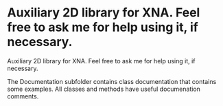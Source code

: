 # Auxiliary 2D library for XNA. Feel free to ask me for help using it, if necessary.

Auxiliary 2D library for XNA. Feel free to ask me for help using it, if necessary.

The Documentation subfolder contains class documentation that contains some examples. 
All classes and methods have useful documenation comments.
